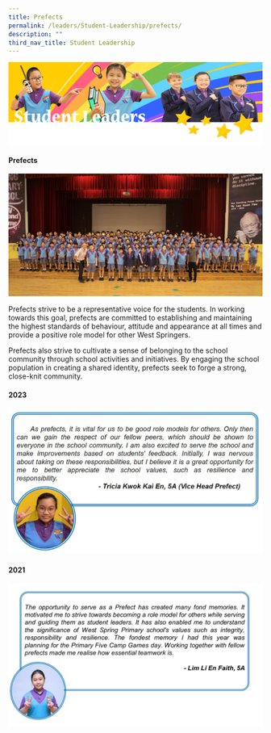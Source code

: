 ```yaml
---
title: Prefects
permalink: /leaders/Student-Leadership/prefects/
description: ""
third_nav_title: Student Leadership
---
```

![](/images/SLbanner.png)

#### Prefects

![](/images/Leaders/img_0351.JPG)

Prefects strive to be a representative voice for the students. In working towards this goal, prefects are committed to establishing and maintaining the highest standards of behaviour, attitude and appearance at all times and provide a positive role model for other West Springers.

  

Prefects also strive to cultivate a sense of belonging to the school community through school activities and initiatives. By engaging the school population in creating a shared identity, prefects seek to forge a strong, close-knit community.

#### 2023
![tricia](/images/triciareflection.JPG)

#### 2021
![](/images/Prefects3.jpg)